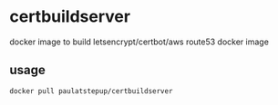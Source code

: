 # certbuildserver
docker image to build letsencrypt/certbot/aws route53 docker image

## usage
`docker pull paulatstepup/certbuildserver`
